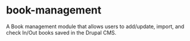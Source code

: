 # book-management
A Book management module that allows users to add/update, import, and check In/Out books saved in the Drupal CMS.
